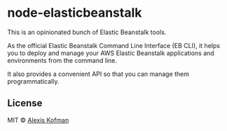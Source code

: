 # node-elasticbeanstalk

This is an opinionated bunch of Elastic Beanstalk tools.

As the official Elastic Beanstalk Command Line Interface (EB CLI), it helps you to
deploy and manage your AWS Elastic Beanstalk applications and environments from the command line.

It also provides a convenient API so that you can manage them programmatically.

## License

MIT © [Alexis Kofman](https://github.com/akofman)
